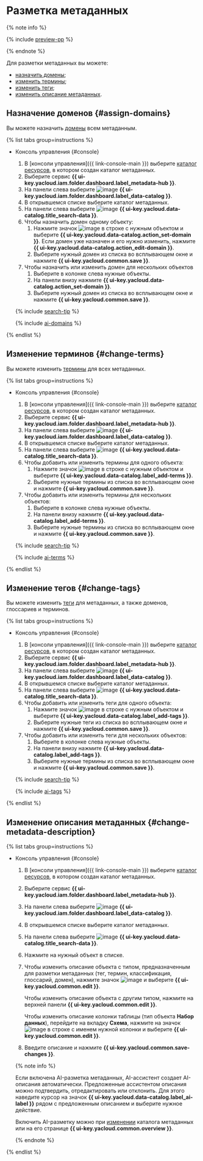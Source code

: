 # Разметка метаданных

{% note info %}

{% include [preview-pp](../../../_includes/preview-pp.md) %}

{% endnote %}

Для разметки метаданных вы можете:

* [назначить домены](#assign-domains);
* [изменить термины](#change-terms);
* [изменить теги](#change-tags);
* [изменить описание метаданных](#change-metadata-description).

## Назначение доменов {#assign-domains}

Вы можете назначить [домены](../../concepts/data-catalog.md#domains-and-subdomains) всем метаданным.

{% list tabs group=instructions %}

- Консоль управления {#console}

  1. В [консоли управления]({{ link-console-main }}) выберите [каталог ресурсов](../../../resource-manager/concepts/resources-hierarchy.md#folder), в котором создан каталог метаданных.
  1. Выберите сервис **{{ ui-key.yacloud.iam.folder.dashboard.label_metadata-hub }}**.
  1. Hа панели слева выберите ![image](../../../_assets/console-icons/folder-magnifier.svg) **{{ ui-key.yacloud.iam.folder.dashboard.label_data-catalog }}**.
  1. В открывшемся списке выберите каталог метаданных.
  1. На панели слева выберите ![image](../../../_assets/console-icons/database-magnifier.svg) **{{ ui-key.yacloud.data-catalog.title_search-data }}**.
  1. Чтобы назначить домен одному объекту:
     1. Нажмите значок ![image](../../../_assets/console-icons/ellipsis.svg) в строке с нужным объектом и выберите **{{ ui-key.yacloud.data-catalog.action_set-domain }}**. Если домен уже назначен и его нужно изменить, нажмите **{{ ui-key.yacloud.data-catalog.action_edit-domain }}**.
     1. Выберите нужный домен из списка во всплывающем окне и нажмите **{{ ui-key.yacloud.common.save }}**.
  1. Чтобы назначить или изменить домен для нескольких объектов
     1. Выберите в колонке слева нужные объекты.
     1. На панели внизу нажмите **{{ ui-key.yacloud.data-catalog.action_set-domain }}**.
     1. Выберите нужный домен из списка во всплывающем окне и нажмите **{{ ui-key.yacloud.common.save }}**.

  {% include [search-tip](../../../_includes/metadata-hub/tip-search.md) %}

  {% include [ai-domains](../../../_includes/metadata-hub/data-catalog-ai-markup-domains.md) %}

{% endlist %}

## Изменение терминов {#change-terms}

Вы можете изменить [термины](../../concepts/data-catalog.md#glossaries-and-terms) для всех метаданных.

{% list tabs group=instructions %}

- Консоль управления {#console}

  1. В [консоли управления]({{ link-console-main }}) выберите [каталог ресурсов](../../../resource-manager/concepts/resources-hierarchy.md#folder), в котором создан каталог метаданных.
  1. Выберите сервис **{{ ui-key.yacloud.iam.folder.dashboard.label_metadata-hub }}**.
  1. Hа панели слева выберите ![image](../../../_assets/console-icons/folder-magnifier.svg) **{{ ui-key.yacloud.iam.folder.dashboard.label_data-catalog }}**.
  1. В открывшемся списке выберите каталог метаданных.
  1. На панели слева выберите ![image](../../../_assets/console-icons/database-magnifier.svg) **{{ ui-key.yacloud.data-catalog.title_search-data }}**.
  1. Чтобы добавить или изменить термины для одного объекта:
     1. Нажмите значок ![image](../../../_assets/console-icons/ellipsis.svg) в строке с нужным объектом и выберите **{{ ui-key.yacloud.data-catalog.label_add-terms }}**.
     1. Выберите нужные термины из списка во всплывающем окне и нажмите **{{ ui-key.yacloud.common.save }}**.
  1. Чтобы добавить или изменить термины для нескольких объектов:
     1. Выберите в колонке слева нужные объекты.
     1. На панели внизу нажмите **{{ ui-key.yacloud.data-catalog.label_add-terms }}**.
     1. Выберите нужные термины из списка во всплывающем окне и нажмите **{{ ui-key.yacloud.common.save }}**.

  {% include [search-tip](../../../_includes/metadata-hub/tip-search.md) %}

  {% include [ai-terms](../../../_includes/metadata-hub/data-catalog-ai-markup-terms.md) %}

{% endlist %}

## Изменение тегов {#change-tags}

Вы можете изменить [теги](../../concepts/data-catalog.md#classifications-and-tags) для метаданных, а также доменов, глоссариев и терминов.

{% list tabs group=instructions %}

- Консоль управления {#console}

  1. В [консоли управления]({{ link-console-main }}) выберите [каталог ресурсов](../../../resource-manager/concepts/resources-hierarchy.md#folder), в котором создан каталог метаданных.
  1. Выберите сервис **{{ ui-key.yacloud.iam.folder.dashboard.label_metadata-hub }}**.
  1. Hа панели слева выберите ![image](../../../_assets/console-icons/folder-magnifier.svg) **{{ ui-key.yacloud.iam.folder.dashboard.label_data-catalog }}**.
  1. В открывшемся списке выберите каталог метаданных.
  1. На панели слева выберите ![image](../../../_assets/console-icons/database-magnifier.svg) **{{ ui-key.yacloud.data-catalog.title_search-data }}**.
  1. Чтобы добавить или изменить теги для одного объекта:
     1. Нажмите значок ![image](../../../_assets/console-icons/ellipsis.svg) в строке с нужным объектом и выберите **{{ ui-key.yacloud.data-catalog.label_add-tags }}**.
     1. Выберите нужные теги из списка во всплывающем окне и нажмите **{{ ui-key.yacloud.common.save }}**.
  1. Чтобы добавить или изменить теги для нескольких объектов:
     1. Выберите в колонке слева нужные объекты.
     1. На панели внизу нажмите **{{ ui-key.yacloud.data-catalog.label_add-tags }}**.
     1. Выберите нужные термины из списка во всплывающем окне и нажмите **{{ ui-key.yacloud.common.save }}**.

  {% include [search-tip](../../../_includes/metadata-hub/tip-search.md) %}

  {% include [ai-tags](../../../_includes/metadata-hub/data-catalog-ai-markup-tags.md) %}

{% endlist %}

## Изменение описания метаданных {#change-metadata-description}

{% list tabs group=instructions %}

- Консоль управления {#console}

  1. В [консоли управления]({{ link-console-main }}) выберите [каталог ресурсов](../../../resource-manager/concepts/resources-hierarchy.md#folder), в котором создан каталог метаданных.
  1. Выберите сервис **{{ ui-key.yacloud.iam.folder.dashboard.label_metadata-hub }}**.
  1. Hа панели слева выберите ![image](../../../_assets/console-icons/folder-magnifier.svg) **{{ ui-key.yacloud.iam.folder.dashboard.label_data-catalog }}**.
  1. В открывшемся списке выберите каталог метаданных.
  1. На панели слева выберите ![image](../../../_assets/console-icons/database-magnifier.svg) **{{ ui-key.yacloud.data-catalog.title_search-data }}**.
  1. Нажмите на нужный объект в списке.
  1. Чтобы изменить описание объекта с типом, предназначенным для разметки метаданных (тег, термин, классификация, глоссарий, домен), нажмите значок ![image](../../../_assets/console-icons/ellipsis.svg) и выберите **{{ ui-key.yacloud.common.edit }}**.

     Чтобы изменить описание объекта с другим типом, нажмите на верхней панели **{{ ui-key.yacloud.common.edit }}**.

     Чтобы изменить описание колонки таблицы (тип объекта **Набор данных**), перейдите на вкладку **Схема**, нажмите на значок ![image](../../../_assets/console-icons/ellipsis.svg) в строке с именем нужной колонки и выберите **{{ ui-key.yacloud.common.edit }}**.
  1. Введите описание и нажмите **{{ ui-key.yacloud.common.save-changes }}**.

  {% note info %}

  Если включена AI-разметка метаданных, AI-ассистент создает AI-описания автоматически. Предложенные ассистентом описания можно подтвердить, отредактировать или отклонить. Для этого наведите курсор на значок **{{ ui-key.yacloud.data-catalog.label_ai-label }}** рядом с предложенным описанием и выберите нужное действие.

  Включить AI-разметку можно при [изменении](update-catalog.md) каталога метаданных или на его странице **{{ ui-key.yacloud.common.overview }}**.

  {% endnote %}

{% endlist %}
